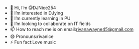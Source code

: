 - 👋 Hi, I’m @DJNice254
- 👀 I’m interested in DJying
- 🌱 I’m currently learning in PU
- 💞️ I’m looking to collaborate on IT fields
- 📫 How to reach me is on email:rivanawayne45@gmail.com
- 😄 Pronouns:rivanice
- ⚡ Fun fact:Love music

<!---
DJNice254/DJNice254 is a ✨ special ✨ repository because its `README.md` (this file) appears on your GitHub profile.
You can click the Preview link to take a look at your changes.
--->
